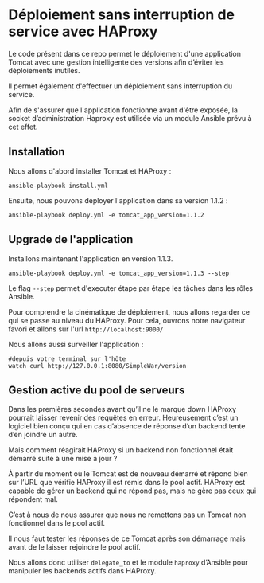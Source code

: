 # Déploiement sans interruption de service avec HAProxy

Le code présent dans ce repo permet le déploiement d'une application Tomcat avec une gestion intelligente des versions afin d’éviter les déploiements inutiles.

Il permet également d'effectuer un déploiement sans interruption du service.

Afin de s'assurer que l'application fonctionne avant d'être exposée, la socket d’administration Haproxy est utilisée via un module Ansible prévu à cet effet.


## Installation

Nous allons d'abord installer Tomcat et HAProxy :

```shell
ansible-playbook install.yml
```

Ensuite, nous pouvons déployer l'application dans sa version 1.1.2 :

```shell
ansible-playbook deploy.yml -e tomcat_app_version=1.1.2
```

## Upgrade de l'application

Installons maintenant l'application en version 1.1.3.

```shell
ansible-playbook deploy.yml -e tomcat_app_version=1.1.3 --step
```
Le flag `--step` permet d'executer étape par étape les tâches dans les rôles Ansible.

Pour comprendre la cinématique de déploiement, nous allons regarder ce qui se passe au niveau du HAProxy. Pour cela, ouvrons notre navigateur favori et allons sur l'url `http://localhost:9000/`

Nous allons aussi surveiller l'application :

```shell
#depuis votre terminal sur l'hôte
watch curl http://127.0.0.1:8080/SimpleWar/version
```

## Gestion active du pool de serveurs
Dans les premières secondes avant qu’il ne le marque down HAProxy pourrait laisser revenir des requêtes en erreur. Heureusement c’est un logiciel bien conçu qui en cas d’absence de réponse d’un backend tente d’en joindre un autre.

Mais comment réagirait HAProxy si un backend non fonctionnel était démarré suite à une mise à jour ?

À partir du moment où le Tomcat est de nouveau démarré et répond bien sur l’URL que vérifie HAProxy il est remis dans le pool actif. HAProxy est capable de gérer un backend qui ne répond pas, mais ne gère pas ceux qui répondent mal.

C’est à nous de nous assurer que nous ne remettons pas un Tomcat non fonctionnel dans le pool actif.

Il nous faut tester les réponses de ce Tomcat après son démarrage mais avant de le laisser rejoindre le pool actif.

Nous allons donc utiliser `delegate_to` et le module `haproxy` d’Ansible pour manipuler les backends actifs dans HAProxy.
